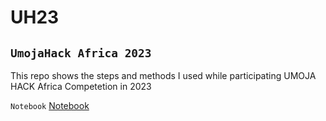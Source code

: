 # UH23
## `UmojaHack Africa 2023`

This repo shows the steps and methods I used while participating UMOJA HACK Africa Competetion in 2023

`Notebook` <a href="https://github.com/DaudLN/UH23/blob/main/CryptojackingDetection.ipynb">Notebook</a>
